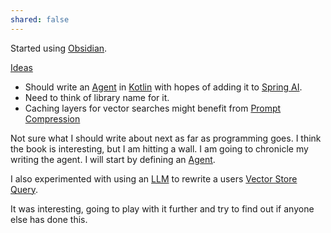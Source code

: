 ```yaml
---
shared: false
---
```


Started using [Obsidian](Obsidian.md).

[Ideas](Ideas.md)
- Should write an [Agent](./Agent.md.md) in [Kotlin](./Kotlin.md) with hopes of adding it to [Spring AI](Spring%20AI.md). 
- Need to think of library name for it.
- Caching layers for vector searches might benefit from [Prompt Compression](./Prompt%20Compression.md)

Not sure what I should write about next as far as programming goes. I think the book is interesting, but I am hitting a wall. I am going to chronicle my writing the agent. I will start by defining an [Agent](./Agent.md.md).

I also experimented with using an [LLM](./LLM.md) to rewrite a users [Vector Store](Vector%20Store.md) [Query](Query.md).

It was interesting, going to play with it further and try to find out if anyone else has done this.
